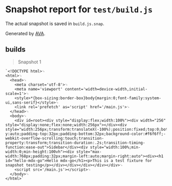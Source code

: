 # Snapshot report for `test/build.js`

The actual snapshot is saved in `build.js.snap`.

Generated by [AVA](https://ava.li).

## builds

> Snapshot 1

    `<!DOCTYPE html>␊
    <html>␊
      <head>␊
        <meta charset='utf-8'>␊
        <meta name='viewport' content='width=device-width,initial-scale=1'>␊
        <style>*{box-sizing:border-box}body{margin:0;font-family:system-ui,sans-serif}</style>␊
        <link rel='prefetch' as='script' href='/main.js'>␊
      </head>␊
      <body>␊
        <div id=root><div style="display:flex;width:100%"><div width="256" style="display:none;flex:none;width:256px"></div><div style="width:256px;transform:translateX(-100%);position:fixed;top:0;bottom:0;left:0;overflow-y:auto;padding-top:32px;padding-bottom:32px;background-color:#f6f6ff;-webkit-overflow-scrolling:touch;transition-property:transform;transition-duration:.2s;transition-timing-function:ease-out">Sidebar</div><div style="width:100%;min-width:0;min-height:100vh"><div style="max-width:768px;padding:32px;margin-left:auto;margin-right:auto"><div><h1 id="hello-mdx-go">Hello mdx-go</h1><p>This is a test fixture for snapshot testing</p></div></div></div></div></div>␊
        <script src='/main.js'></script>␊
      </body>␊
    </html>`
